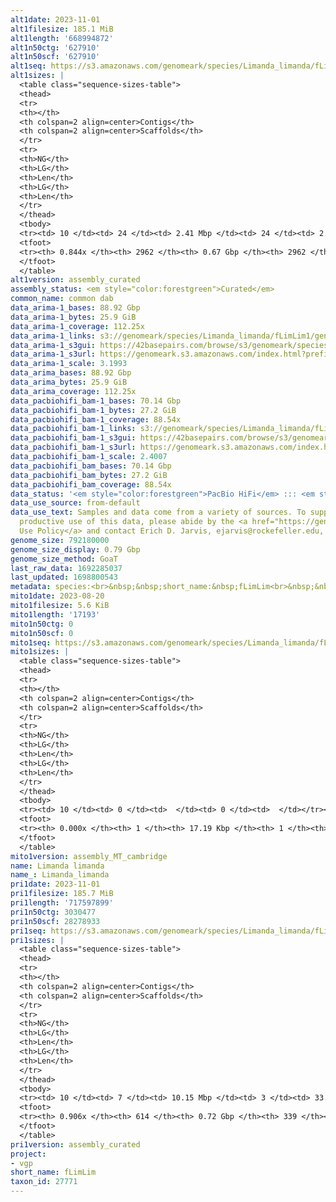 ```yaml
---
alt1date: 2023-11-01
alt1filesize: 185.1 MiB
alt1length: '668994872'
alt1n50ctg: '627910'
alt1n50scf: '627910'
alt1seq: https://s3.amazonaws.com/genomeark/species/Limanda_limanda/fLimLim1/assembly_curated/fLimLim1.alt.cur.20231101.fasta.gz
alt1sizes: |
  <table class="sequence-sizes-table">
  <thead>
  <tr>
  <th></th>
  <th colspan=2 align=center>Contigs</th>
  <th colspan=2 align=center>Scaffolds</th>
  </tr>
  <tr>
  <th>NG</th>
  <th>LG</th>
  <th>Len</th>
  <th>LG</th>
  <th>Len</th>
  </tr>
  </thead>
  <tbody>
  <tr><td> 10 </td><td> 24 </td><td> 2.41 Mbp </td><td> 24 </td><td> 2.41 Mbp </td></tr><tr><td> 20 </td><td> 65 </td><td> 1.58 Mbp </td><td> 65 </td><td> 1.58 Mbp </td></tr><tr><td> 30 </td><td> 123 </td><td> 1.20 Mbp </td><td> 123 </td><td> 1.20 Mbp </td></tr><tr><td> 40 </td><td> 200 </td><td> 0.89 Mbp </td><td> 200 </td><td> 0.89 Mbp </td></tr><tr style="background-color:#cccccc;"><td> 50 </td><td> 306 </td><td> 0.63 Mbp </td><td> 306 </td><td> 0.63 Mbp </td></tr><tr><td> 60 </td><td> 467 </td><td> 387.82 Kbp </td><td> 467 </td><td> 387.82 Kbp </td></tr><tr><td> 70 </td><td> 769 </td><td> 187.14 Kbp </td><td> 769 </td><td> 187.14 Kbp </td></tr><tr><td> 80 </td><td> 1658 </td><td> 44.20 Kbp </td><td> 1658 </td><td> 44.20 Kbp </td></tr><tr><td> 90 </td><td> 0 </td><td>  </td><td> 0 </td><td>  </td></tr><tr><td> 100 </td><td> 0 </td><td>  </td><td> 0 </td><td>  </td></tr></tbody>
  <tfoot>
  <tr><th> 0.844x </th><th> 2962 </th><th> 0.67 Gbp </th><th> 2962 </th><th> 0.67 Gbp </th></tr>
  </tfoot>
  </table>
alt1version: assembly_curated
assembly_status: <em style="color:forestgreen">Curated</em>
common_name: common dab
data_arima-1_bases: 88.92 Gbp
data_arima-1_bytes: 25.9 GiB
data_arima-1_coverage: 112.25x
data_arima-1_links: s3://genomeark/species/Limanda_limanda/fLimLim1/genomic_data/arima/<br>
data_arima-1_s3gui: https://42basepairs.com/browse/s3/genomeark/species/Limanda_limanda/fLimLim1/genomic_data/arima/
data_arima-1_s3url: https://genomeark.s3.amazonaws.com/index.html?prefix=species/Limanda_limanda/fLimLim1/genomic_data/arima/
data_arima-1_scale: 3.1993
data_arima_bases: 88.92 Gbp
data_arima_bytes: 25.9 GiB
data_arima_coverage: 112.25x
data_pacbiohifi_bam-1_bases: 70.14 Gbp
data_pacbiohifi_bam-1_bytes: 27.2 GiB
data_pacbiohifi_bam-1_coverage: 88.54x
data_pacbiohifi_bam-1_links: s3://genomeark/species/Limanda_limanda/fLimLim1/genomic_data/pacbio_hifi/<br>
data_pacbiohifi_bam-1_s3gui: https://42basepairs.com/browse/s3/genomeark/species/Limanda_limanda/fLimLim1/genomic_data/pacbio_hifi/
data_pacbiohifi_bam-1_s3url: https://genomeark.s3.amazonaws.com/index.html?prefix=species/Limanda_limanda/fLimLim1/genomic_data/pacbio_hifi/
data_pacbiohifi_bam-1_scale: 2.4007
data_pacbiohifi_bam_bases: 70.14 Gbp
data_pacbiohifi_bam_bytes: 27.2 GiB
data_pacbiohifi_bam_coverage: 88.54x
data_status: '<em style="color:forestgreen">PacBio HiFi</em> ::: <em style="color:forestgreen">Arima</em>'
data_use_source: from-default
data_use_text: Samples and data come from a variety of sources. To support fair and
  productive use of this data, please abide by the <a href="https://genome10k.soe.ucsc.edu/data-use-policies/">Data
  Use Policy</a> and contact Erich D. Jarvis, ejarvis@rockefeller.edu, with any questions.
genome_size: 792180000
genome_size_display: 0.79 Gbp
genome_size_method: GoaT
last_raw_data: 1692285037
last_updated: 1698800543
metadata: species:<br>&nbsp;&nbsp;short_name:&nbsp;fLimLim<br>&nbsp;&nbsp;name:&nbsp;Limanda&nbsp;limanda<br>&nbsp;&nbsp;taxon_id:&nbsp;27771<br>&nbsp;&nbsp;common_name:&nbsp;common&nbsp;dab<br>&nbsp;&nbsp;order:<br>&nbsp;&nbsp;&nbsp;&nbsp;name:&nbsp;Pleuronectiformes<br>&nbsp;&nbsp;family:<br>&nbsp;&nbsp;&nbsp;&nbsp;name:&nbsp;Pleuronectidae<br>&nbsp;&nbsp;individuals:<br>&nbsp;&nbsp;&nbsp;&nbsp;-&nbsp;short_name:&nbsp;fLimLim1<br>&nbsp;&nbsp;&nbsp;&nbsp;&nbsp;&nbsp;biosample_id:&nbsp;SAMEA112765706<br>&nbsp;&nbsp;&nbsp;&nbsp;&nbsp;&nbsp;sex:<br>&nbsp;&nbsp;genome_size:&nbsp;792180000<br>&nbsp;&nbsp;genome_size_method:&nbsp;GoaT<br>&nbsp;&nbsp;project:&nbsp;[&nbsp;vgp&nbsp;]<br>
mito1date: 2023-08-20
mito1filesize: 5.6 KiB
mito1length: '17193'
mito1n50ctg: 0
mito1n50scf: 0
mito1seq: https://s3.amazonaws.com/genomeark/species/Limanda_limanda/fLimLim1/assembly_MT_cambridge/fLimLim1.MT.20230820.fasta.gz
mito1sizes: |
  <table class="sequence-sizes-table">
  <thead>
  <tr>
  <th></th>
  <th colspan=2 align=center>Contigs</th>
  <th colspan=2 align=center>Scaffolds</th>
  </tr>
  <tr>
  <th>NG</th>
  <th>LG</th>
  <th>Len</th>
  <th>LG</th>
  <th>Len</th>
  </tr>
  </thead>
  <tbody>
  <tr><td> 10 </td><td> 0 </td><td>  </td><td> 0 </td><td>  </td></tr><tr><td> 20 </td><td> 0 </td><td>  </td><td> 0 </td><td>  </td></tr><tr><td> 30 </td><td> 0 </td><td>  </td><td> 0 </td><td>  </td></tr><tr><td> 40 </td><td> 0 </td><td>  </td><td> 0 </td><td>  </td></tr><tr style="background-color:#cccccc;"><td> 50 </td><td> 0 </td><td style="background-color:#ff8888;">  </td><td> 0 </td><td style="background-color:#ff8888;">  </td></tr><tr><td> 60 </td><td> 0 </td><td>  </td><td> 0 </td><td>  </td></tr><tr><td> 70 </td><td> 0 </td><td>  </td><td> 0 </td><td>  </td></tr><tr><td> 80 </td><td> 0 </td><td>  </td><td> 0 </td><td>  </td></tr><tr><td> 90 </td><td> 0 </td><td>  </td><td> 0 </td><td>  </td></tr><tr><td> 100 </td><td> 0 </td><td>  </td><td> 0 </td><td>  </td></tr></tbody>
  <tfoot>
  <tr><th> 0.000x </th><th> 1 </th><th> 17.19 Kbp </th><th> 1 </th><th> 17.19 Kbp </th></tr>
  </tfoot>
  </table>
mito1version: assembly_MT_cambridge
name: Limanda limanda
name_: Limanda_limanda
pri1date: 2023-11-01
pri1filesize: 185.7 MiB
pri1length: '717597899'
pri1n50ctg: 3030477
pri1n50scf: 28278933
pri1seq: https://s3.amazonaws.com/genomeark/species/Limanda_limanda/fLimLim1/assembly_curated/fLimLim1.pri.cur.20231101.fasta.gz
pri1sizes: |
  <table class="sequence-sizes-table">
  <thead>
  <tr>
  <th></th>
  <th colspan=2 align=center>Contigs</th>
  <th colspan=2 align=center>Scaffolds</th>
  </tr>
  <tr>
  <th>NG</th>
  <th>LG</th>
  <th>Len</th>
  <th>LG</th>
  <th>Len</th>
  </tr>
  </thead>
  <tbody>
  <tr><td> 10 </td><td> 7 </td><td> 10.15 Mbp </td><td> 3 </td><td> 33.91 Mbp </td></tr><tr><td> 20 </td><td> 16 </td><td> 7.84 Mbp </td><td> 5 </td><td> 31.30 Mbp </td></tr><tr><td> 30 </td><td> 28 </td><td> 6.35 Mbp </td><td> 8 </td><td> 30.29 Mbp </td></tr><tr><td> 40 </td><td> 43 </td><td> 3.88 Mbp </td><td> 10 </td><td> 29.10 Mbp </td></tr><tr style="background-color:#cccccc;"><td> 50 </td><td> 66 </td><td style="background-color:#88ff88;"> 3.03 Mbp </td><td> 13 </td><td style="background-color:#88ff88;"> 28.28 Mbp </td></tr><tr><td> 60 </td><td> 96 </td><td> 2.22 Mbp </td><td> 16 </td><td> 26.64 Mbp </td></tr><tr><td> 70 </td><td> 141 </td><td> 1.44 Mbp </td><td> 19 </td><td> 23.30 Mbp </td></tr><tr><td> 80 </td><td> 224 </td><td> 0.60 Mbp </td><td> 23 </td><td> 12.29 Mbp </td></tr><tr><td> 90 </td><td> 517 </td><td> 74.88 Kbp </td><td> 246 </td><td> 81.23 Kbp </td></tr><tr><td> 100 </td><td> 0 </td><td>  </td><td> 0 </td><td>  </td></tr></tbody>
  <tfoot>
  <tr><th> 0.906x </th><th> 614 </th><th> 0.72 Gbp </th><th> 339 </th><th> 0.72 Gbp </th></tr>
  </tfoot>
  </table>
pri1version: assembly_curated
project:
- vgp
short_name: fLimLim
taxon_id: 27771
---
```

